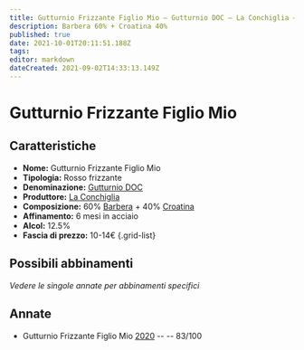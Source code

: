 ```yaml
---
title: Gutturnio Frizzante Figlio Mio – Gutturnio DOC – La Conchiglia – Emilia (IT) – 10-14€ – 2★
description: Barbera 60% + Croatina 40% 
published: true
date: 2021-10-01T20:11:51.188Z
tags: 
editor: markdown
dateCreated: 2021-09-02T14:33:13.149Z
---
```


# Gutturnio Frizzante Figlio Mio 

## Caratteristiche
- **Nome:** Gutturnio Frizzante Figlio Mio 
- **Tipologia:** Rosso frizzante
- **Denominazione:** [Gutturnio DOC](/denominazioni/Italia/Emilia/DOC-Gutturnio)
- **Produttore:** [La Conchiglia](/produttori/Italia/Emilia/La-Conchiglia) 
- **Composizione:** 60% [Barbera](/vitigni/Italia/barbera) + 40% [Croatina](/vitigni/Italia/croatina)
- **Affinamento:** 6 mesi in acciaio 
- **Alcol:** 12.5%
- **Fascia di prezzo:** 10-14€
{.grid-list}

## Possibili abbinamenti
*Vedere le singole annate per abbinamenti specifici*


## Annate
- Gutturnio Frizzante Figlio Mio [2020](/vini/Italia/Emilia/La-Conchiglia/Gutturnio-Frizzante-Figlio-Mio/2020) -- <span class="star-2"></span> -- 83/100
